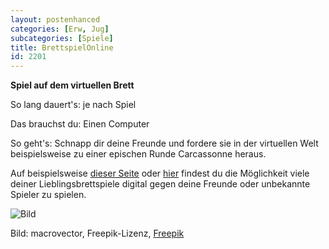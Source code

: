 ```yaml
---
layout: postenhanced
categories: [Erw, Jug]
subcategories: [Spiele]
title: BrettspielOnline
id: 2201
---
```

**Spiel auf dem virtuellen Brett**

So lang dauert's: je nach Spiel

Das brauchst du: Einen Computer

So geht's: Schnapp dir deine Freunde und fordere sie in der virtuellen Welt beispielsweise zu einer epischen Runde Carcassonne heraus. 

Auf beispielsweise [dieser Seite](https://www.brettspielnetz.de/) oder [hier](http://www.brettspielwelt.de/) findest du die Möglichkeit viele deiner Lieblingsbrettspiele digital gegen deine Freunde oder unbekannte Spieler zu spielen.

![Bild](https://image.freepik.com/vektoren-kostenlos/brettspiele-isometrische-icons-set_1284-26281.jpg)

Bild: macrovector, Freepik-Lizenz, [Freepik](https://de.freepik.com/vektoren-kostenlos/brettspiele-isometrische-icons-set_6438637.htm#page=1&query=Spiele&position=1)
